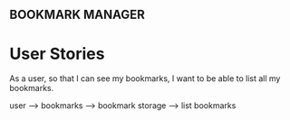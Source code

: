 ## BOOKMARK MANAGER
# User Stories
As a user,
so that I can see my bookmarks,
I want to be able to list all my bookmarks.

user --> bookmarks --> bookmark storage --> list bookmarks
